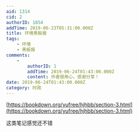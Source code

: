 ```yaml
---
aid: 1314
cid: 2
authorID: 1854
addTime: 2019-06-23T05:31:00.000Z
title: 环境黑板报
tags:
    - 环境
    - 黑板报
comments:
    -
        authorID: 1
        addTime: 2019-06-24T01:43:00.000Z
        content: 作者很用心，感谢分享！
date: 2019-06-24T01:43:00.000Z
category: 时政
---
```


[https://bookdown.org/yufree/hjhbb/section-3.html](https://bookdown.org/yufree/hjhbb/section-3.html)

这类笔记感觉还不错
